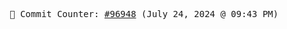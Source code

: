 <p align="center">
    <samp>
        📮 Commit Counter: <a href="https://github.com/Javascript-void0/Javascript-void0/commits/main">#96948</a> (July 24, 2024 @ 09:43 PM)
    </samp>
</p>